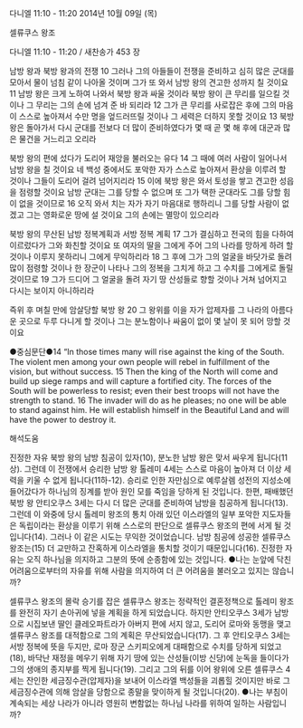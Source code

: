다니엘 11:10 - 11:20 
2014년 10월 09일 (목)

셀류쿠스 왕조



다니엘 11:10 - 11:20 / 새찬송가 453 장


남방 왕과 북방 왕과의 전쟁
10 그러나 그의 아들들이 전쟁을 준비하고 심히 많은 군대를 모아서 물이 넘침 같이 나아올 것이며 그가 또 와서 남방 왕의 견고한 성까지 칠 것이요 11 남방 왕은 크게 노하여 나와서 북방 왕과 싸울 것이라 북방 왕이 큰 무리를 일으킬 것이나 그 무리는 그의 손에 넘겨 준 바 되리라 12 그가 큰 무리를 사로잡은 후에 그의 마음이 스스로 높아져서 수만 명을 엎드러뜨릴 것이나 그 세력은 더하지 못할 것이요 13 북방 왕은 돌아가서 다시 군대를 전보다 더 많이 준비하였다가 몇 때 곧 몇 해 후에 대군과 많은 물건을 거느리고 오리라

북방 왕의 편에 섰다가 도리어 재앙을 불러오는 유다
14 그 때에 여러 사람이 일어나서 남방 왕을 칠 것이요 네 백성 중에서도 포악한 자가 스스로 높아져서 환상을 이루려 할 것이나 그들이 도리어 걸려 넘어지리라 15 이에 북방 왕은 와서 토성을 쌓고 견고한 성읍을 점령할 것이요 남방 군대는 그를 당할 수 없으며 또 그가 택한 군대라도 그를 당할 힘이 없을 것이므로 16 오직 와서 치는 자가 자기 마음대로 행하리니 그를 당할 사람이 없겠고 그는 영화로운 땅에 설 것이요 그의 손에는 멸망이 있으리라

북방 왕의 무산된 남방 정복계획과 서방 정복 계획
17 그가 결심하고 전국의 힘을 다하여 이르렀다가 그와 화친할 것이요 또 여자의 딸을 그에게 주어 그의 나라를 망하게 하려 할 것이나 이루지 못하리니 그에게 무익하리라 18 그 후에 그가 그의 얼굴을 바닷가로 돌려 많이 점령할 것이나 한 장군이 나타나 그의 정복을 그치게 하고 그 수치를 그에게로 돌릴 것이므로 19 그가 드디어 그 얼굴을 돌려 자기 땅 산성들로 향할 것이나 거쳐 넘어지고 다시는 보이지 아니하리라

즉위 후 며칠 만에 암살당할 북방 왕 
20 그 왕위를 이을 자가 압제자를 그 나라의 아름다운 곳으로 두루 다니게 할 것이나 그는 분노함이나 싸움이 없이 몇 날이 못 되어 망할 것이요



●중심문단●14 “In those times many will rise against the king of the South. The violent men among your own people will rebel in fulfillment of the vision, but without success.  15 Then the king of the North will come and build up siege ramps and will capture a fortified city. The forces of the South will be powerless to resist; even their best troops will not have the strength to stand. 16 The invader will do as he pleases; no one will be able to stand against him. He will establish himself in the Beautiful Land and will have the power to destroy it.

해석도움





진정한 자유 
북방 왕의 남방 침공이 있자(10), 분노한 남방 왕은 맞서 싸우게 됩니다(11상). 그런데 이 전쟁에서 승리한 남방 왕 톨레미 4세는 스스로 마음이 높아져 더 이상 세력을 키울 수 없게 됩니다(11하-12). 승리로 인한 자만심으로 예루살렘 성전의 지성소에 들어갔다가 하나님의 징계를 받아 원인 모를 죽임을 당하게 된 것입니다. 한편, 패배했던 북방 왕 안티오쿠스 3세는 다시 더 많은 군대를 준비하여 남방을 침공하게 됩니다(13). 그런데 이 와중에 당시 톨레미 왕조의 통치 아래 있던 이스라엘의 일부 포악한 지도자들은 독립이라는 환상을 이루기 위해 스스로의 판단으로 셀류쿠스 왕조의 편에 서게 될 것입니다(14). 그러나 이 같은 시도는 무익한 것이었습니다. 남방 침공에 성공한 셀류쿠스 왕조는(15) 더 교만하고 잔혹하게 이스라엘을 통치할 것이기 때문입니다(16). 진정한 자유는 오직 하나님을 의지하고 그분의 뜻에 순종함에 있는 것입니다. 
●나는 눈앞에 닥친 어려움으로부터의 자유를 위해 사람을 의지하여 더 큰 어려움을 불러오고 있지는 않습니까?  

셀류쿠스 왕조의 몰락 
승기를 잡은 셀류쿠스 왕조는 정략적인 결혼정책으로 톨레미 왕조를 완전히 자기 손아귀에 넣을 계획을 하게 되었습니다. 하지만 안티오쿠스 3세가 남방으로 시집보낸 딸인 클레오파트라가 아버지 편에 서지 않고, 도리어 로마와 동맹을 맺고 셀류쿠스 왕조를 대적함으로 그의 계획은 무산되었습니다(17). 그 후 안티오쿠스 3세는 서방 정복에 뜻을 두지만, 로마 장군 스키피오에게 대패함으로 수치를 당하게 되었고(18), 바닥난 재정을 메우기 위해 자기 땅에 있는 산성들(이방 신당)에 눈독을 들이다가 그의 생애의 종지부를 찍게 됩니다(19). 그리고 그의 뒤를 이어 왕위에 오른 셀류쿠스 4세는 잔인한 세금징수관(압제자)을 보내어 이스라엘 백성들을 괴롭힐 것이지만 바로 그 세금징수관에 의해 암살을 당함으로 종말을 맞이하게 될 것입니다(20). 
●나는 부침이 계속되는 세상 나라가 아니라 영원히 변함없는 하나님 나라를 위하여 일하는 사람입니까?